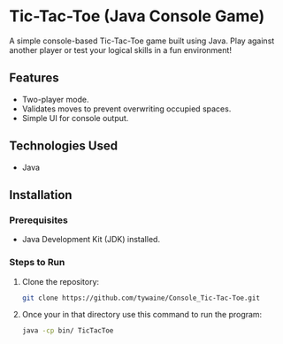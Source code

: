 # Tic-Tac-Toe (Java Console Game)

A simple console-based Tic-Tac-Toe game built using Java. Play against another player or test your logical skills in a fun environment!

## Features
- Two-player mode.
- Validates moves to prevent overwriting occupied spaces.
- Simple UI for console output.

## Technologies Used
- Java

## Installation
### Prerequisites
- Java Development Kit (JDK) installed.

### Steps to Run
1. Clone the repository:
   ```bash
   git clone https://github.com/tywaine/Console_Tic-Tac-Toe.git

2. Once your in that directory use this command to run the program:
   ```bash
   java -cp bin/ TicTacToe
